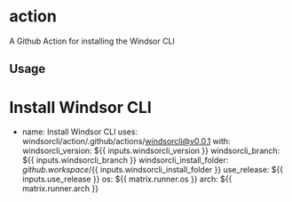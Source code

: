 # action
A Github Action for installing the Windsor CLI

## Usage
  # Install Windsor CLI
  - name: Install Windsor CLI
    uses: windsorcli/action/.github/actions/windsorcli@v0.0.1
    with:
      windsorcli_version:           ${{ inputs.windsorcli_version }}
      windsorcli_branch:            ${{ inputs.windsorcli_branch }}
      windsorcli_install_folder:    ${{ github.workspace }}/${{ inputs.windsorcli_install_folder }}
      use_release:                  ${{ inputs.use_release }}
      os:                           ${{ matrix.runner.os }}
      arch:                         ${{ matrix.runner.arch }}

